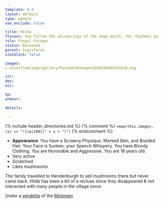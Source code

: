 ```yaml
---
template: 0.4
layout: default
type: people
nav_exclude: false

title: Hilda
flavour: You follow the whisperings of the deep earth, the rhythmic pulse of the mycelium forest that grows beneath the surface. The dark holds no terror for you. Also, you really love mushrooms.
role: Fungal Forager
status: Deceased
parent: Sigisfarne
statblock: false

images:
- unsettled/imgs/gallery/Pasted%20image%2020250405203510.png

str: 
dex: 
wil: 

hp: 
armour: 

details:

---
```


{% include header_directories.md %}
{% comment %}
`=map(this.images, (x) => "![im|200](" + x + ")")`
{% endcomment %}

- **Appearance**: You have a Scrawny Physique, Marked Skin, and Braided Hair. Your Face is Sunken, your Speech Whispery. You have Bloody Clothing. You are Honorable and Aggressive. You are 18 years old.
- Very active
- Scratched
- Likes mushrooms

The family travelled to Hendenburgh to sell mushrooms there but never came back.
Hilda has been a bit of a recluse since they disappeared & not interacted with many people in the village since.

Under a [vendetta](../../campaigns/Book_01/ep_004.md) of the [Molemen](../DuskmeadowFringe/PiotChant.md)